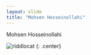 ```yaml
---
layout: slide
title: "Mohsen Hosseinollahi"
---
```


Mohsen Hosseinollahi

![riddlocat](https://octodex.github.com/images/riddlocat.png)
{: .center}
